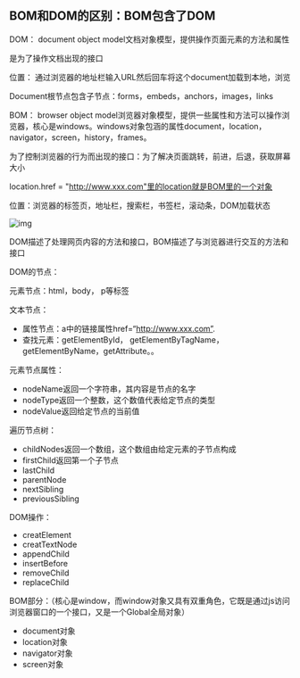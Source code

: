 ## BOM和DOM的区别：BOM包含了DOM

DOM： document object model文档对象模型，提供操作页面元素的方法和属性

是为了操作文档出现的接口

位置： 通过浏览器的地址栏输入URL然后回车将这个document加载到本地，浏览

Document根节点包含子节点：forms，embeds，anchors，images，links

BOM： browser object model浏览器对象模型，提供一些属性和方法可以操作浏览器，核心是windows。windows对象包涵的属性document，location，navigator，screen，history，frames。

为了控制浏览器的行为而出现的接口：为了解决页面跳转，前进，后退，获取屏幕大小

location.href = "http://www.xxx.com"里的location就是BOM里的一个对象

位置：浏览器的标签页，地址栏，搜索栏，书签栏，滚动条，DOM加载状态

![img](https://user-gold-cdn.xitu.io/2019/9/10/16d191f327978675?imageslim)

DOM描述了处理网页内容的方法和接口，BOM描述了与浏览器进行交互的方法和接口

DOM的节点：

元素节点：html，body， p等标签

文本节点：

* 属性节点：a中的链接属性href=“http://www.xxx.com”.
* 查找元素：getElementById， getElementByTagName，getElementByName，getAttribute。。

元素节点属性：

* nodeName返回一个字符串，其内容是节点的名字
* nodeType返回一个整数，这个数值代表给定节点的类型
* nodeValue返回给定节点的当前值

遍历节点树：

* childNodes返回一个数组，这个数组由给定元素的子节点构成
* firstChild返回第一个子节点
* lastChild
* parentNode
* nextSibling
* previousSibling

DOM操作：

* creatElement
* creatTextNode
* appendChild
* insertBefore
* removeChild
* replaceChild

BOM部分：（核心是window，而window对象又具有双重角色，它既是通过js访问浏览器窗口的一个接口，又是一个Global全局对象）

* document对象
* location对象
* navigator对象
* screen对象

